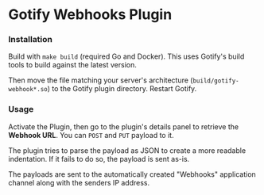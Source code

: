 # Gotify Webhooks Plugin

### Installation

Build with `make build` (required Go and Docker). This uses Gotify's build tools to build against the latest version.

Then move the file matching your server's architecture (`build/gotify-webhook*.so`) to the Gotify plugin directory. Restart Gotify.

### Usage

Activate the Plugin, then go to the plugin's details panel to retrieve the **Webhook URL**. You can `POST` and `PUT` payload to it.

The plugin tries to parse the payload as JSON to create a more readable indentation. If it fails to do so, the payload is sent as-is.

The payloads are sent to the automatically created "Webhooks" application channel along with the senders IP address.
